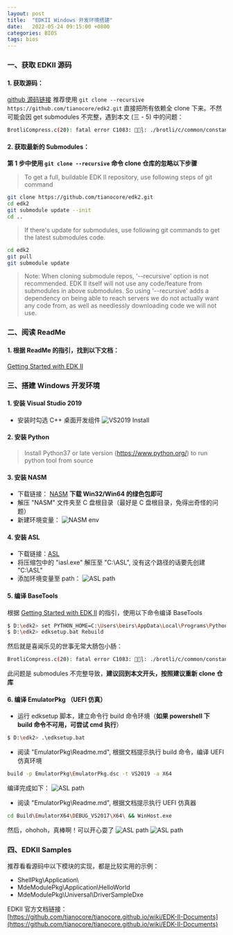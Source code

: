 ```yaml
---
layout: post
title:  "EDKII Windows 开发环境搭建"
date:   2022-05-24 09:15:00 +0800
categories: BIOS
tags: bios
---
```


### 一、获取 EDKII 源码
#### 1. 获取源码：
[github 源码链接](https://github.com/tianocore/edk2)
推荐使用 `git clone --recursive https://github.com/tianocore/edk2.git` 直接把所有依赖全 clone 下来。不然可能会因 get submodules 不完整，遇到本文 (三 - 5) 中的问题：
```bash
BrotliCompress.c(20): fatal error C1083: ޷򿪰ļ: ./brotli/c/common/constants.h: No such file or directory
```
#### 2. 获取最新的 Submodules：
**第 1 步中使用 `git clone --recursive` 命令 clone 仓库的忽略以下步骤**
>To get a full, buildable EDK II repository, use following steps of git command
```bash
git clone https://github.com/tianocore/edk2.git
cd edk2
git submodule update --init
cd ..
```
>If there's update for submodules, use following git commands to get the latest submodules code.
```bash
cd edk2
git pull
git submodule update
```
>Note: When cloning submodule repos, '--recursive' option is not recommended. EDK II itself will not use any code/feature from submodules in above submodules. So using '--recursive' adds a dependency on being able to reach servers we do not actually want any code from, as well as needlessly downloading code we will not use.

### 二、阅读 ReadMe
#### 1. 根据 ReadMe 的指引，找到以下文档：
[Getting Started with EDK II](https://github.com/tianocore/tianocore.github.io/wiki/Getting-Started-with-EDK-II)

### 三、搭建 Windows 开发环境
#### 1. 安装 Visual Studio 2019
- 安装时勾选 C++ 桌面开发组件
![VS2019 Install](/assets/images/BIOS/EDKII-build-development-environment/VS2019_install.png)

#### 2. 安装 Python
>Install Python37 or late version (https://www.python.org/) to run python tool from source

#### 3. 安装 NASM
- 下载链接： [NASM](http://www.nasm.us/)
**下载 Win32/Win64 的绿色包即可**
- 解压 "NASM" 文件夹至 C 盘根目录（最好是 C 盘根目录，免得出奇怪的问题）
- 新建环境变量：
![NASM env](/assets/images/BIOS/EDKII-build-development-environment/NASM_env.png)


#### 4. 安装 ASL
- 下载链接：[ASL](https://acpica.org/downloads/binary-tools)
- 将压缩包中的 "iasl.exe" 解压至 "C:\ASL", 没有这个路径的话要先创建 "C:\ASL"
- 添加环境变量至 path：
![ASL path](/assets/images/BIOS/EDKII-build-development-environment/ASL_path.png)

#### 5. 编译 BaseTools
根据 [Getting Started with EDK II](https://github.com/tianocore/tianocore.github.io/wiki/Getting-Started-with-EDK-II) 的指引，使用以下命令编译 BaseTools
```bash
$ D:\edk2> set PYTHON_HOME=C:\Users\beirs\AppData\Local\Programs\Python\Python310
$ D:\edk2> edksetup.bat Rebuild
```
然后就是喜闻乐见的世事无常大肠包小肠：
```bash
BrotliCompress.c(20): fatal error C1083: ޷򿪰ļ: ./brotli/c/common/constants.h: No such file or directory
```
此问题是 submodules 不完整导致，**建议回到本文开头，按照建议重新 clone 仓库**

#### 6. 编译 EmulatorPkg （UEFI 仿真）
- 运行 edksetup 脚本，建立命令行 build 命令环境（**如果 powershell 下 build 命令不可用，可尝试 cmd 执行**）
```bash
$ D:\edk2> .\edksetup.bat
```

- 阅读 "EmulatorPkg\Readme.md", 根据文档提示执行 build 命令，编译 UEFI 仿真环境
```bash
build -p EmulatorPkg\EmulatorPkg.dsc -t VS2019 -a X64
```
编译完成如下：
![ASL path](/assets/images/BIOS/EDKII-build-development-environment/build_emu.png)

- 阅读 "EmulatorPkg\Readme.md", 根据文档提示执行 UEFI 仿真器
```bash
cd Build\EmulatorX64\DEBUG_VS2017\X64\ && WinHost.exe
```
然后，ohohoh，真棒啊！可以开心耍了
![ASL path](/assets/images/BIOS/EDKII-build-development-environment/emu0.png)
![ASL path](/assets/images/BIOS/EDKII-build-development-environment/emu1.png)

### 四、EDKII Samples
推荐看看源码中以下模块的实现，都是比较实用的示例：
- ShellPkg\Application\
- MdeModulePkg\Application\HelloWorld
- MdeModulePkg\Universal\DriverSampleDxe

EDKII 官方文档链接：
[https://github.com/tianocore/tianocore.github.io/wiki/EDK-II-Documents](https://github.com/tianocore/tianocore.github.io/wiki/EDK-II-Documents)
